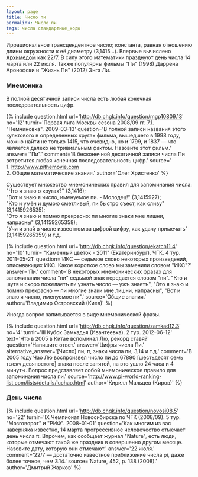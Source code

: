 ```yaml
---
layout: page
title: Число пи
permalink: Число_пи
tags: числа стандартные_ходы
---
```

Иррациональное трансцендентное число; константа, равная отношению длины окружности к её диаметру (3,1415...). Впервые вычислено [Архимедом](../Архимед) как 22/7. В силу этого математики празднуют день числа 14 марта или 22 июля.
Также популярны фильмы "Пи" (1998) Даррена Аронофски и "Жизнь Пи" (2012) Энга Ли.

### Мнемоника 
В полной десятичной записи числа есть любая конечная последовательность цифр.

{% include question.html
url='http://db.chgk.info/question/mgp10809.13'
no='12'
turnir='Первая лига Москвы сезона 2008/09 гг. 7.1. "Немчиновка". 2009-03-13'
question='В полной записи названия этого культового в определенных кругах фильма, вышедшего в 1998 году, можно найти не только 1415, что очевидно, но и 1799, и 1837 — что является далеко не тривиальным фактом. Назовите этот фильм.'
answer='"Пи".'
comment='В бесконечной десятичной записи числа Пи встретится любая конечная последовательность цифр.'
source='<br>1. http://www.pithemovie.com 
    <br>2. Общие математические знания.'
author='Олег Христенко'
 %}

Существует множество мнемонических правил для запоминания числа:
<br>"Что я знаю о кругах?" (3,1416);
<br>"Вот и знаю я число, именуемое пи. - Молодец!" (3,1415927);
<br>"Кто и умён и думою сметливый, пи быстро съест, как сливу" (3,1415926535);
<br>"Это я знаю и помню прекрасно: пи многие знаки мне лишни, напрасны" (3,14159265358);
<br>"Учи и знай в числе известном за цифрой цифру, как удачу примечать" (3,14159265359) и т.д.

{% include question.html
url='http://db.chgk.info/question/ekatch11.4'
no='10'
turnir='"Каменный цветок - 2011" (Екатеринбург). ЧГК. 4 тур. 2011-05-21'
question='ИКС — седьмое слово некоторых произведений, описывающих ИКС. Какое короткое слово мы заменили словом "ИКС"?'
answer='Пи.'
comment='В некоторых мнемонических фразах для запоминания числа "пи" седьмой знак передается словом "пи". "Кто и шутя и скоро пожелаетъ пи узнать число — ужъ знаетъ", "Это я знаю и помню прекрасно — пи многие знаки мне лишни, напрасны", "Вот и знаю я число, именуемое пи".'
source='Общие знания.'
author='Владимир Островский (Киев)'
 %}

Иногда вопрос записывается в виде мнемонической фразы.

{% include question.html
url='http://db.chgk.info/question/zamkad12.3'
no='4'
turnir='III Кубок Замкадья (Ивантеевка). 2 тур. 2012-06-12'
text='Что в 2005 в Китае вспоминал Лю, рекорд ставя?'
question='Напишите ответ.'
answer='Цифры числа Пи.'
alternative_answer='[Число] пи, π, знаки числа пи, 3,14 и т.д.'
comment='В 2005 году Чао Лю воспроизвел число пи до 67890 [шестьдесят семь тысяч девяностого] знака после запятой, на это ушло 24 часа и 4 минуты. Вопрос представляет собой мнемоническое правило для запоминания числа пи.'
source='http://www.pi-world-ranking-list.com/lists/details/luchao.html'
author='Кирилл Мальцев (Киров)'
 %}

### День числа  

{% include question.html
url='http://db.chgk.info/question/novosi08.5'
no='22'
turnir='IX Чемпионат Новосибирска по ЧГК (2008/09). 5 тур. "Мозговорот" и "РИФ". 2008-01-01'
question='Как многим из вас наверняка известно, 14 марта прогрессивное человечество отмечает день числа π. Впрочем, как сообщает журнал "Nature", есть люди, которые отмечают такой же праздник в совершенно другом месяце. Назовите дату, которую они отмечают.'
answer='22 июля.'
comment='22/7 — достаточно известное приближение числа pi, даже более точное, чем 3.14.'
source='Nature, 452, p. 138 (2008).'
author='Дмитрий Жарков'
 %}

 